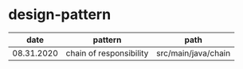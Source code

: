 # design-pattern


date | pattern | path
------------ | ------------- | -------------
08.31.2020 |  chain of responsibility | src/main/java/chain